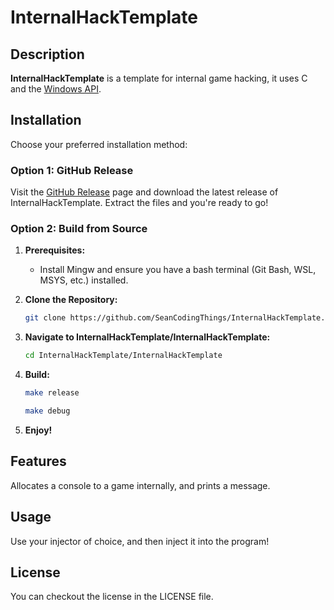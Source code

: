 # InternalHackTemplate


## Description

**InternalHackTemplate** is a template for internal game hacking, it uses C and the [Windows API](https://learn.microsoft.com/en-us/windows/win32/apiindex/windows-api-list).

## Installation

Choose your preferred installation method:

### Option 1: GitHub Release

Visit the [GitHub Release](https://github.com/SeanCodingThings/InternalHackTemplate/releases/tag/InternalHackTemplate1.0) page and download the latest release of InternalHackTemplate. Extract the files and you're ready to go!

### Option 2: Build from Source


1. **Prerequisites:**
   - Install Mingw and ensure you have a bash terminal (Git Bash, WSL, MSYS, etc.) installed.

2. **Clone the Repository:**
   ```bash
   git clone https://github.com/SeanCodingThings/InternalHackTemplate.git
   ```
3. **Navigate to InternalHackTemplate/InternalHackTemplate:**
    ```bash
    cd InternalHackTemplate/InternalHackTemplate
    ```
4. **Build:**
    ```bash
    make release
    ```

    ```bash
    make debug
    ```
5. **Enjoy!**


## Features

Allocates a console to a game internally, and prints a message.

## Usage

Use your injector of choice, and then inject it into the program!

## License

You can checkout the license in the LICENSE file.
